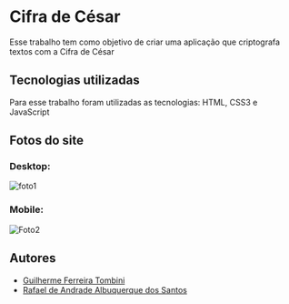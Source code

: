 
# Cifra de César

Esse trabalho tem como objetivo de criar uma aplicação que criptografa textos com a Cifra de César



## Tecnologias utilizadas

Para esse trabalho foram utilizadas as tecnologias:
HTML, CSS3 e JavaScript



## Fotos do site

### Desktop:
![foto1](https://user-images.githubusercontent.com/85890520/204046940-8ddfd124-f2c0-44a1-8a03-e66624255a18.png)

### Mobile:
![Foto2](https://user-images.githubusercontent.com/85890520/204049423-1622b086-3378-4244-8042-6337289fc224.png)



## Autores

- [Guilherme Ferreira Tombini](https://www.github.com/Guilherme-Ferreira-Tombini)
- [Rafael de Andrade Albuquerque dos Santos](https://github.com/RafaelAlbuquerque7)
